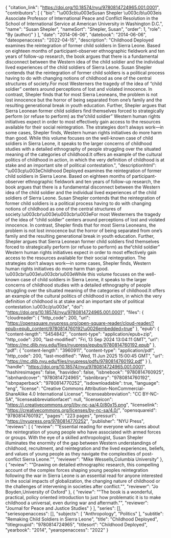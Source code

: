 {
   "citation_link": "https://doi.org/10.18574/nyu/9780814724965.001.0001",
   "contributors": [
     {
       "bio": "\u003cb\u003eSusan Shepler \u003c/b\u003eis Associate Professor of International Peace and Conflict Resolution in the School of International Service at American University in Washington D.C.",
       "name": "Susan Shepler",
       "nameSort": "Shepler, Susan",
       "order": 1,
       "role": "By (author)"
     }
   ],
   "date": "2014-06-06",
   "datebook": "2014-06-06",
   "dateopenaccess": "2022-04-15",
   "description": "Childhood Deployed examines the reintegration of former child soldiers in Sierra Leone. Based on eighteen months of participant-observer ethnographic fieldwork and ten years of follow-up research, the book argues that there is a fundamental disconnect between the Western idea of the child soldier and the individual lived experiences of the child soldiers of Sierra Leone. Susan Shepler contends that the reintegration of former child soldiers is a political process having to do with changing notions of childhood as one of the central structures of society.For most Westerners the tragedy of the idea of “child soldier” centers around perceptions of lost and violated innocence. In contrast, Shepler finds that for most Sierra Leoneans, the problem is not lost innocence but the horror of being separated from one’s family and the resulting generational break in youth education. Further, Shepler argues that Sierra Leonean former child soldiers find themselves forced to strategically perform (or refuse to perform) as the“child soldier” Western human rights initiatives expect in order to most effectively gain access to the resources available for their social reintegration. The strategies don’t always work—in some cases, Shepler finds, Western human rights initiatives do more harm than good. While this volume focuses on the well-known case of child soldiers in Sierra Leone, it speaks to the larger concerns of childhood studies with a detailed ethnography of people struggling over the situated meaning of the categories of childhood.It offers an example of the cultural politics of childhood in action, in which the very definition of childhood is at stake and an important site of political contestation.",
   "descriptionhtml": "\u003cp\u003eChildhood Deployed examines the reintegration of former child soldiers in Sierra Leone. Based on eighteen months of participant-observer ethnographic fieldwork and ten years of follow-up research, the book argues that there is a fundamental disconnect between the Western idea of the child soldier and the individual lived experiences of the child soldiers of Sierra Leone. Susan Shepler contends that the reintegration of former child soldiers is a political process having to do with changing notions of childhood as one of the central structures of society.\u003cbr\u003e\u003cbr\u003eFor most Westerners the tragedy of the idea of “child soldier” centers around perceptions of lost and violated innocence. In contrast, Shepler finds that for most Sierra Leoneans, the problem is not lost innocence but the horror of being separated from one’s family and the resulting generational break in youth education. Further, Shepler argues that Sierra Leonean former child soldiers find themselves forced to strategically perform (or refuse to perform) as the“child soldier” Western human rights initiatives expect in order to most effectively gain access to the resources available for their social reintegration. The strategies don’t always work—in some cases, Shepler finds, Western human rights initiatives do more harm than good. \u003cbr\u003e\u003cbr\u003eWhile this volume focuses on the well-known case of child soldiers in Sierra Leone, it speaks to the larger concerns of childhood studies with a detailed ethnography of people struggling over the situated meaning of the categories of childhood.It offers an example of the cultural politics of childhood in action, in which the very definition of childhood is at stake and an important site of political contestation.\u003c/p\u003e",
   "doi": "https://doi.org/10.18574/nyu/9780814724965.001.0001",
   "files": {
     "cloudreader": {
       "http_code": 200,
       "url": "https://opensquare.nyupress.org/open-square-reader/cloud-reader/?epub=epub_content/9780814760192\u0026embedded=true"
     },
     "epub": {
       "content-length": "5454842",
       "content-type": "application/epub+zip",
       "http_code": 200,
       "last-modified": "Fri, 13 Sep 2024 13:04:11 GMT",
       "url": "https://mc.dlib.nyu.edu/files/nyupress/epubs/9780814760192.epub"
     },
     "pdf": {
       "content-length": "3960911",
       "content-type": "application/pdf",
       "http_code": 200,
       "last-modified": "Wed, 11 Jun 2025 15:00:45 GMT",
       "url": "https://mc.dlib.nyu.edu/files/nyupress/pdfs/9780814760192.pdf"
     }
   },
   "handle": "https://doi.org/10.18574/nyu/9780814724965.001.0001",
   "hashiresimages": false,
   "hasvideo": false,
   "isbnebook": "9780814760925",
   "isbnhardcover": "9780814724965",
   "isbnlibrary": "9780814760192",
   "isbnpaperback": "9780814770252",
   "isdownloadable": true,
   "language": "eng",
   "license": "Creative Commons Attribution-NonCommercial-ShareAlike 4.0 International License",
   "licenseabbreviation": "CC BY-NC-SA",
   "licenseabbreviationfacet": null,
   "licenseicon": "https://i.creativecommons.org/l/by-nc-sa/4.0/80x15.png",
   "licenselink": "https://creativecommons.org/licenses/by-nc-sa/4.0/",
   "opensquareid": "9780814760192",
   "pages": "223 pages",
   "pressurl": "https://nyupress.org/9780814770252",
   "publisher": "NYU Press",
   "reviews": [
     {
       "review": "\"Essential reading for everyone who cares about the reintegration of young people who have associated with armed forces or groups. With the eye of a skilled anthropologist, Susan Shepler illuminates the enormity of the gap between Western understandings of childhood, recruitment, and reintegration and the lived experiences, beliefs, and values of young people as they navigate the complexities of post-conflict Sierra Leone.\"",
       "reviewer": "Mike Wessells,Columbia University"
     },
     {
       "review": "\"Drawing on detailed ethnographic research, this compelling account of the complex forces shaping young peoples reintegration following the war in Sierra Leone is an essential read for anyone interested in the social impacts of globalization, the changing nature of childhood or the challenges of intervening in societies after conflict.\"",
       "reviewer": "Jo Boyden,University of Oxford"
     },
     {
       "review": "\"The book is a wonderful, practical, policy oriented introduction to just how problematic it is to make childhood a universal, even during war and aftermath.\"",
       "reviewer": "Journal for Peace and Justice Studies"
     }
   ],
   "series": [],
   "seriesopenaccess": [],
   "subjects": [
     "Anthropology",
     "Politics"
   ],
   "subtitle": "Remaking Child Soldiers in Sierra Leone",
   "title": "Childhood Deployed",
   "titlegroupid": "9780814724965",
   "titlesort": "Childhood Deployed",
   "yearbook": "2014",
   "yearopenaccess": "2022"
 }
